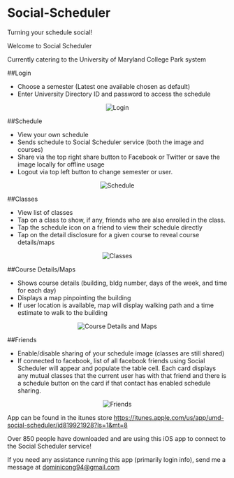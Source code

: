 Social-Scheduler
================

Turning your schedule social!

Welcome to Social Scheduler

Currently catering to the University of Maryland College Park system

##Login
* Choose a semester (Latest one available chosen as default)
* Enter University Directory ID and password to access the schedule

<p align="center">
  <img src="https://github.com/domthebigbomb/Social-Scheduler/blob/master/Screenshots/4.0/Login.PNG" alt="Login"/>
</p>

##Schedule
* View your own schedule
* Sends schedule to Social Scheduler service (both the image and courses)
* Share via the top right share button to Facebook or Twitter or save the image locally for offline usage
* Logout via top left button to change semester or user.
   
<p align="center">
  <img src="https://github.com/domthebigbomb/Social-Scheduler/blob/master/Screenshots/4.0/Schedule.PNG" alt="Schedule"/>
</p>
   
##Classes
* View list of classes
* Tap on a class to show, if any, friends who are also enrolled in the class.
* Tap the schedule icon on a friend to view their schedule directly
* Tap on the detail disclosure for a given course to reveal course details/maps
    
<p align="center">
  <img src="https://github.com/domthebigbomb/Social-Scheduler/blob/master/Screenshots/4.0/Classes.png" alt="Classes"/>
</p>

##Course Details/Maps
* Shows course details (building, bldg number, days of the week, and time for each day)
* Displays a map pinpointing the building
* If user location is available, map will display walking path and a time estimate to walk to the building
    
<p align="center">
  <img src="https://github.com/domthebigbomb/Social-Scheduler/blob/master/Screenshots/4.0/Map.png" alt="Course Details and Maps"/>
</p>
   
##Friends
* Enable/disable sharing of your schedule image (classes are still shared)
* If connected to facebook, list of all facebook friends using Social Scheduler will appear and populate the table cell. Each card displays any mutual classes that the current user has with that friend and there is a schedule button on the card if that contact has enabled schedule sharing.
    
<p align="center">
  <img src="https://github.com/domthebigbomb/Social-Scheduler/blob/master/Screenshots/4.0/Friends.png" alt="Friends"/>
</p>
   

App can be found in the itunes store
    https://itunes.apple.com/us/app/umd-social-scheduler/id819921928?ls=1&mt=8

Over 850 people have downloaded and are using this iOS app to connect to the Social Scheduler service!
    
If you need any assistance running this app (primarily login info), send me a message at dominicong94@gmail.com
